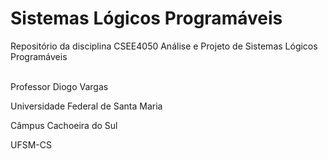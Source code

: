 # Sistemas Lógicos Programáveis
Repositório da disciplina CSEE4050 Análise e Projeto de Sistemas Lógicos Programáveis
<br><br>

Professor Diogo Vargas

Universidade Federal de Santa Maria

Câmpus Cachoeira do Sul

UFSM-CS
